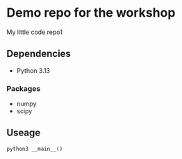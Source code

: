 # Demo repo for the workshop

My little code repo1

## Dependencies

- Python 3.13

### Packages

- numpy
- scipy

## Useage

```py
python3 __main__()
```
